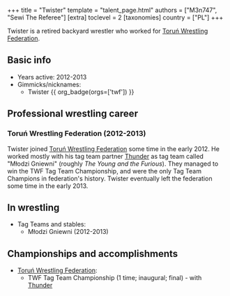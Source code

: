 +++
title = "Twister"
template = "talent_page.html"
authors = ["M3n747", "Sewi The Referee"]
[extra]
toclevel = 2
[taxonomies]
country = ["PL"]
+++

Twister is a retired backyard wrestler who worked for [Toruń Wrestling Federation](@/o/twf.md).

## Basic info

* Years active: 2012-2013
* Gimmicks/nicknames:
  - Twister {{ org_badge(orgs=['twf']) }}

## Professional wrestling career

### Toruń Wrestling Federation (2012-2013)

Twister joined [Toruń Wrestling Federation](@/o/twf.md) some time in the early 2012. He worked mostly with his tag team partner [Thunder](@/w/thunder.md) as tag team called "Młodzi Gniewni" (roughly _The Young and the Furious_). They managed to win the TWF Tag Team Championship, and were the only Tag Team Champions in federation's history. Twister eventually left the federation some time in the early 2013.

## In wrestling

* Tag Teams and stables:
  - Młodzi Gniewni (2012-2013)
 
## Championships and accomplishments

* [Toruń Wrestling Federation](@/o/twf.md):
  - TWF Tag Team Championship (1 time; inaugural; final) - with [Thunder](@/w/thunder.md)
